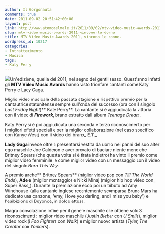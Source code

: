 ```yaml
---
author: Il Gorgonauta
comments: true
date: 2011-09-02 20:51:42+00:00
layout: post
link: http://www.atomodelmale.it/2011/09/02/mtv-video-music-awards-2011-vincono-le-donne/
slug: mtv-video-music-awards-2011-vincono-le-donne
title: MTV Video Music Awards 2011, vincono le donne.
wordpress_id: 10217
categories:
- Intrattenimento
- Musica
tags:
- Katy Perry
---
```


[![](http://www.atomodelmale.it/wp-content/uploads/2011/09/MTV-Video-Music-Awards-2011-300x225.jpg)](http://www.atomodelmale.it/wp-content/uploads/2011/09/MTV-Video-Music-Awards-2011.jpg)Un'edizione, quella del 2011, nel segno del gentil sesso. Quest'anno infatti gli **MTV Video Music Awards** hanno visto trionfare cantanti come Katy Perry e Lady Gaga.

Miglio video musicale della passata stagione e rispettivo premio per la cantautrice statunitense sempre sull'onda del successo (ora con il singolo _Last Friday Night_)** Katy Perry**. La cantante si è aggiudicata la vittoria con il video di **_Firework_,** brano estratto dall'album _Teenage Dream_.

Katy Perry si è poi aggiudicata una seconda e terzo riconoscimento per i migliori effetti speciali e per la miglior collaborazione (nel caso specifico con Kanye West) con il video del brano_ E.T._

**Lady Gaga** invece oltre a presentarsi vestita da uomo nei panni del suo alter ego maschile Joe Calderon e aver provato di baciare niente meno che Britney Spears (che questa volta si è tirata indietro) ha vinto il premio come miglior video femminile  e come miglior video con un messaggio con il video del singolo _Born This Way_.


A premio anche** Britney Spears** (miglior video pop con _Till The World Ends_), **Adele** (miglior montaggio) e Nicki Minaj (miglior hip hop video con_ Super Bass_). Durante la premiazione ecco poi un tributo ad Amy Winehouse  (alla cantante inglese recentemente scomparsa Bruno Mars ha dedicato una canzone, 'Amy, i love you darling, and i miss you baby') e l'esibizione di Beyoncé, in dolce attesa.

Magra consolazione infine per il genere maschile che ottiene solo 3 riconoscimenti : miglior video maschile (_Justin Bieber_ con _U Smile_), miglior video rock (i _Foo Fighters_ con _Walk_) e miglior nuovo artista (_Tyler, The Creator_ con _Yonkers_).
